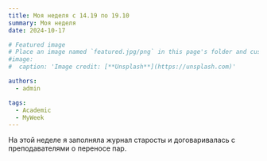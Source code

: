 ```yaml
---
title: Моя неделя с 14.19 по 19.10
summary: Моя неделя
date: 2024-10-17

# Featured image
# Place an image named `featured.jpg/png` in this page's folder and customize its options here.
#image:
#  caption: 'Image credit: [**Unsplash**](https://unsplash.com)'

authors:
  - admin

tags:
  - Academic
  - MyWeek
---
```


На этой неделе я заполняла журнал старосты и договаривалась с преподавателями о переносе пар.
